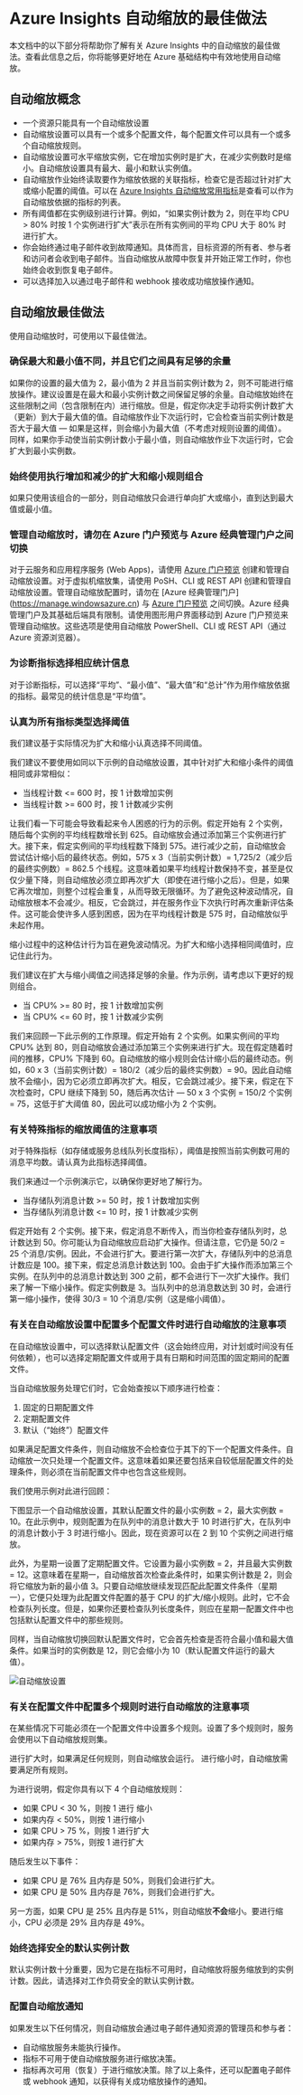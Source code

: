 <properties
	pageTitle="Azure Insights：Azure Insights 自动缩放的最佳做法。| Azure"
	description="了解原理，以有效地在 Azure Insights 中使用自动缩放。"
	authors="kamathashwin"
	manager=""
	editor=""
	services="azure-portal"
	documentationCenter="na"/>

<tags
	ms.service="azure-portal"
	ms.date="03/30/2016"
	wacn.date="05/09/2016"/>

# Azure Insights 自动缩放的最佳做法

本文档中的以下部分将帮助你了解有关 Azure Insights 中的自动缩放的最佳做法。查看此信息之后，你将能够更好地在 Azure 基础结构中有效地使用自动缩放。

## 自动缩放概念

- 一个资源只能具有一个自动缩放设置
- 自动缩放设置可以具有一个或多个配置文件，每个配置文件可以具有一个或多个自动缩放规则。
- 自动缩放设置可水平缩放实例，它在增加实例时是扩大，在减少实例数时是缩小。自动缩放设置具有最大、最小和默认实例值。
- 自动缩放作业始终读取要作为缩放依据的关联指标，检查它是否超过针对扩大或缩小配置的阈值。可以在 [Azure Insights 自动缩放常用指标](/documentation/articles/insights-autoscale-common-metrics/)是查看可以作为自动缩放依据的指标的列表。
- 所有阈值都在实例级别进行计算。例如，“如果实例计数为 2，则在平均 CPU > 80% 时按 1 个实例进行扩大”表示在所有实例间的平均 CPU 大于 80% 时进行扩大。
- 你会始终通过电子邮件收到故障通知。具体而言，目标资源的所有者、参与者和访问者会收到电子邮件。当自动缩放从故障中恢复并开始正常工作时，你也始终会收到恢复电子邮件。
- 可以选择加入以通过电子邮件和 webhook 接收成功缩放操作通知。

## 自动缩放最佳做法

使用自动缩放时，可使用以下最佳做法。

### 确保最大和最小值不同，并且它们之间具有足够的余量
如果你的设置的最大值为 2，最小值为 2 并且当前实例计数为 2，则不可能进行缩放操作。建议设置是在最大和最小实例计数之间保留足够的余量。自动缩放始终在这些限制之间（包含限制在内）进行缩放。但是，假定你决定手动将实例计数扩大（更新）到大于最大值的值。自动缩放作业下次运行时，它会检查当前实例计数是否大于最大值 — 如果是这样，则会缩小为最大值（不考虑对规则设置的阈值）。同样，如果你手动使当前实例计数小于最小值，则自动缩放作业下次运行时，它会扩大到最小实例数。

### 始终使用执行增加和减少的扩大和缩小规则组合

如果只使用该组合的一部分，则自动缩放只会进行单向扩大或缩小，直到达到最大值或最小值。

### 管理自动缩放时，请勿在 Azure 门户预览与 Azure 经典管理门户之间切换
对于云服务和应用程序服务 (Web Apps)，请使用 [Azure 门户预览](https://portal.azure.cn) 创建和管理自动缩放设置。对于虚拟机缩放集，请使用 PoSH、CLI 或 REST API 创建和管理自动缩放设置。管理自动缩放配置时，请勿在 [Azure 经典管理门户] (https://manage.windowsazure.cn) 与 [Azure 门户预览](https://portal.azure.cn) 之间切换。Azure 经典管理门户及其基础后端具有限制。请使用图形用户界面移动到 Azure 门户预览来管理自动缩放。这些选项是使用自动缩放 PowerShell、CLI 或 REST API（通过 Azure 资源浏览器）。

### 为诊断指标选择相应统计信息
对于诊断指标，可以选择“平均”、“最小值”、“最大值”和“总计”作为用作缩放依据的指标。最常见的统计信息是“平均值”。

### 认真为所有指标类型选择阈值
我们建议基于实际情况为扩大和缩小认真选择不同阈值。

我们建议不要使用如同以下示例的自动缩放设置，其中针对扩大和缩小条件的阈值相同或非常相似：

- 当线程计数 <= 600 时，按 1 计数增加实例
- 当线程计数 >= 600 时，按 1 计数减少实例


让我们看一下可能会导致看起来令人困惑的行为的示例。假定开始有 2 个实例，随后每个实例的平均线程数增长到 625。自动缩放会通过添加第三个实例进行扩大。接下来，假定实例间的平均线程数下降到 575。进行减少之前，自动缩放会尝试估计缩小后的最终状态。例如，575 x 3（当前实例计数）= 1,725/2（减少后的最终实例数）= 862.5 个线程。这意味着如果平均线程计数保持不变，甚至是仅仅少量下降，则自动缩放必须立即再次扩大（即使在进行缩小之后）。但是，如果它再次增加，则整个过程会重复，从而导致无限循环。为了避免这种波动情况，自动缩放根本不会减少。相反，它会跳过，并在服务作业下次执行时再次重新评估条件。这可能会使许多人感到困惑，因为在平均线程计数是 575 时，自动缩放似乎未起作用。

缩小过程中的这种估计行为旨在避免波动情况。为扩大和缩小选择相同阈值时，应记住此行为。

我们建议在扩大与缩小阈值之间选择足够的余量。作为示例，请考虑以下更好的规则组合。

- 当 CPU% >= 80 时，按 1 计数增加实例
- 当 CPU% <= 60 时，按 1 计数减少实例

我们来回顾一下此示例的工作原理。假定开始有 2 个实例。如果实例间的平均 CPU% 达到 80，则自动缩放会通过添加第三个实例来进行扩大。现在假定随着时间的推移，CPU% 下降到 60。自动缩放的缩小规则会估计缩小后的最终动态。例如，60 x 3（当前实例计数）= 180/2（减少后的最终实例数）= 90。因此自动缩放不会缩小，因为它必须立即再次扩大。相反，它会跳过减少。接下来，假定在下次检查时，CPU 继续下降到 50，随后再次估计 — 50 x 3 个实例 = 150/2 个实例 = 75，这低于扩大阈值 80，因此可以成功缩小为 2 个实例。

### 有关特殊指标的缩放阈值的注意事项
 对于特殊指标（如存储或服务总线队列长度指标），阈值是按照当前实例数可用的消息平均数。请认真为此指标选择阈值。

我们来通过一个示例演示它，以确保你更好地了解行为。

- 当存储队列消息计数 >= 50 时，按 1 计数增加实例
- 当存储队列消息计数 <= 10 时，按 1 计数减少实例

假定开始有 2 个实例。接下来，假定消息不断传入，而当你检查存储队列时，总计数达到 50。你可能认为自动缩放应启动扩大操作。但请注意，它仍是 50/2 = 25 个消息/实例。因此，不会进行扩大。要进行第一次扩大，存储队列中的总消息计数应是 100。接下来，假定总消息计数达到 100。会由于扩大操作而添加第三个实例。在队列中的总消息计数达到 300 之前，都不会进行下一次扩大操作。我们来了解一下缩小操作。假定实例数是 3。当队列中的总消息数达到 30 时，会进行第一缩小操作，使得 30/3 = 10 个消息/实例（这是缩小阈值）。

### 有关在自动缩放设置中配置多个配置文件时进行自动缩放的注意事项

在自动缩放设置中，可以选择默认配置文件（这会始终应用，对计划或时间没有任何依赖），也可以选择定期配置文件或用于具有日期和时间范围的固定期间的配置文件。

当自动缩放服务处理它们时，它会始查按以下顺序进行检查：

1. 固定的日期配置文件
2. 定期配置文件
3. 默认（“始终”）配置文件

如果满足配置文件条件，则自动缩放不会检查位于其下的下一个配置文件条件。自动缩放一次只处理一个配置文件。这意味着如果还要包括来自较低层配置文件的处理条件，则必须在当前配置文件中也包含这些规则。

我们使用示例对此进行回顾：

下图显示一个自动缩放设置，其默认配置文件的最小实例数 = 2，最大实例数 = 10。在此示例中，规则配置为在队列中的消息计数大于 10 时进行扩大，在队列中的消息计数小于 3 时进行缩小。因此，现在资源可以在 2 到 10 个实例之间进行缩放。

此外，为星期一设置了定期配置文件。它设置为最小实例数 = 2，并且最大实例数 = 12。这意味着在星期一，自动缩放首次检查此条件时，如果实例计数是 2，则会将它缩放为新的最小值 3。只要自动缩放继续发现匹配此配置文件条件（星期一），它便只处理为此配置文件配置的基于 CPU 的扩大/缩小规则。此时，它不会检查队列长度。但是，如果你还要检查队列长度条件，则应在星期一配置文件中也包括默认配置文件中的那些规则。

同样，当自动缩放切换回默认配置文件时，它会首先检查是否符合最小值和最大值条件。如果当时的实例数是 12，则它会缩小为 10（默认配置文件运行的最大值）。

![自动缩放设置](./media/insights-autoscale-best-practices/insights-autoscale-best-practices.png)

### 有关在配置文件中配置多个规则时进行自动缩放的注意事项
在某些情况下可能必须在一个配置文件中设置多个规则。设置了多个规则时，服务会使用以下自动缩放规则集。

进行扩大时，如果满足任何规则，则自动缩放会运行。
进行缩小时，自动缩放需要满足所有规则。
 
为进行说明，假定你具有以下 4 个自动缩放规则：
 
- 如果 CPU < 30 %，则按 1 进行 缩小
- ​如果内存 < 50%，则按 1 进行缩小
- ​如果 CPU > 75 %，则按 1 进行扩大
- ​如果内存 > 75%，则按 1 进行扩大

随后发生以下事件：
- 如果 CPU 是 76% 且内存是 50%，则我们会进行扩大。
- 如果 CPU 是 50% 且内存是 76%，则我们会进行扩大。
 
另一方面，如果 CPU 是 25% 且内存是 51%，则自动缩放**不会**缩小。要进行缩小，CPU 必须是 29% 且内存是 49%。

### 始终选择安全的默认实例计数
默认实例计数十分重要，因为它是在指标不可用时，自动缩放将服务缩放到的实例计数。因此，请选择对工作负荷安全的默认实例计数。

### 配置自动缩放通知
如果发生以下任何情况，则自动缩放会通过电子邮件通知资源的管理员和参与者：
- 自动缩放服务未能执行操作。
- 指标不可用于使自动缩放服务进行缩放决策。
- 指标再次可用（恢复）于进行缩放决策。除了以上条件，还可以配置电子邮件或 webhook 通知，以获得有关成功缩放操作的通知。

<!---HONumber=Mooncake_0503_2016-->